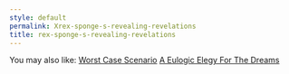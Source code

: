 ```yaml
---
style: default
permalink: Xrex-sponge-s-revealing-revelations
title: rex-sponge-s-revealing-revelations
---
```

You may also like:
[Worst Case Scenario](http://scp-wiki.net/worst-case-scenario)
[A Eulogic Elegy For The Dreams](http://scp-wiki.net/we-never-wanted-things-to-come-to-this)